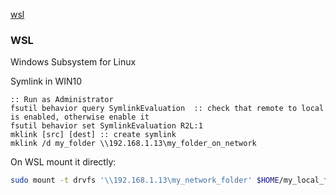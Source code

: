 [wsl](#wsl)


### WSL
Windows Subsystem for Linux

Symlink in WIN10
```prompt
:: Run as Administrator
fsutil behavior query SymlinkEvaluation  :: check that remote to local is enabled, otherwise enable it
fsutil behavior set SymlinkEvaluation R2L:1
mklink [src] [dest] :: create symlink
mklink /d my_folder \\192.168.1.13\my_folder_on_network
```

On WSL mount it directly:
```bash
sudo mount -t drvfs '\\192.168.1.13\my_network_folder' $HOME/my_local_folder
```

